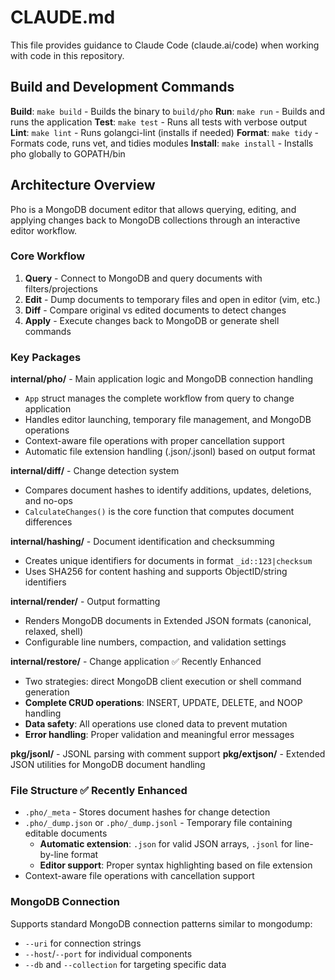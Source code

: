 # CLAUDE.md

This file provides guidance to Claude Code (claude.ai/code) when working with code in this repository.

## Build and Development Commands

**Build**: `make build` - Builds the binary to `build/pho`
**Run**: `make run` - Builds and runs the application
**Test**: `make test` - Runs all tests with verbose output
**Lint**: `make lint` - Runs golangci-lint (installs if needed)
**Format**: `make tidy` - Formats code, runs vet, and tidies modules
**Install**: `make install` - Installs pho globally to GOPATH/bin

## Architecture Overview

Pho is a MongoDB document editor that allows querying, editing, and applying changes back to MongoDB collections through an interactive editor workflow.

### Core Workflow
1. **Query** - Connect to MongoDB and query documents with filters/projections
2. **Edit** - Dump documents to temporary files and open in editor (vim, etc.)
3. **Diff** - Compare original vs edited documents to detect changes
4. **Apply** - Execute changes back to MongoDB or generate shell commands

### Key Packages

**internal/pho/** - Main application logic and MongoDB connection handling
- `App` struct manages the complete workflow from query to change application
- Handles editor launching, temporary file management, and MongoDB operations
- Context-aware file operations with proper cancellation support
- Automatic file extension handling (.json/.jsonl) based on output format

**internal/diff/** - Change detection system
- Compares document hashes to identify additions, updates, deletions, and no-ops
- `CalculateChanges()` is the core function that computes document differences

**internal/hashing/** - Document identification and checksumming
- Creates unique identifiers for documents in format `_id::123|checksum`
- Uses SHA256 for content hashing and supports ObjectID/string identifiers

**internal/render/** - Output formatting
- Renders MongoDB documents in Extended JSON formats (canonical, relaxed, shell)
- Configurable line numbers, compaction, and validation settings

**internal/restore/** - Change application ✅ Recently Enhanced
- Two strategies: direct MongoDB client execution or shell command generation
- **Complete CRUD operations**: INSERT, UPDATE, DELETE, and NOOP handling
- **Data safety**: All operations use cloned data to prevent mutation
- **Error handling**: Proper validation and meaningful error messages

**pkg/jsonl/** - JSONL parsing with comment support
**pkg/extjson/** - Extended JSON utilities for MongoDB document handling

### File Structure ✅ Recently Enhanced
- `.pho/_meta` - Stores document hashes for change detection
- `.pho/_dump.json` or `.pho/_dump.jsonl` - Temporary file containing editable documents
  - **Automatic extension**: `.json` for valid JSON arrays, `.jsonl` for line-by-line format
  - **Editor support**: Proper syntax highlighting based on file extension
- Context-aware file operations with cancellation support

### MongoDB Connection
Supports standard MongoDB connection patterns similar to mongodump:
- `--uri` for connection strings
- `--host`/`--port` for individual components
- `--db` and `--collection` for targeting specific data